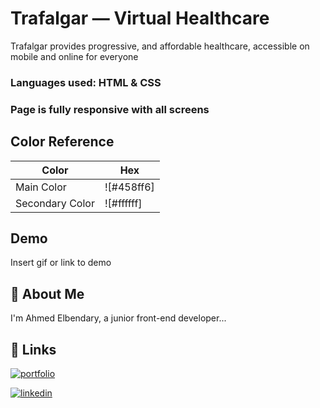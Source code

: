
# Trafalgar — Virtual Healthcare

Trafalgar provides progressive, and affordable healthcare, accessible on
mobile and online for everyone

### Languages used: HTML & CSS
### Page is fully responsive with all screens


## Color Reference

| Color             | Hex                                                                |
| --------------- | ---------- |
| Main Color      | ![#458ff6] |
| Secondary Color | ![#ffffff] |



## Demo

Insert gif or link to demo


## 🚀 About Me
I'm Ahmed Elbendary, a junior front-end developer...


## 🔗 Links
[![portfolio](https://img.shields.io/badge/my_portfolio-000?style=for-the-badge&logo=ko-fi&logoColor=white)](https://github.com/ahmedbendary96)

[![linkedin](https://img.shields.io/badge/linkedin-0A66C2?style=for-the-badge&logo=linkedin&logoColor=white)](https://www.linkedin.com/in/ahmed-elbendary-895639233/)


